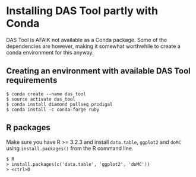 # Installing DAS Tool partly with Conda

DAS Tool is AFAIK not available as a Conda package. Some of the dependencies are however, making it
somewhat worthwhile to create a conda environment for this anyway.

## Creating an environment with available DAS Tool requirements

```
$ conda create --name das_tool
$ source activate das_tool
$ conda install diamond pullseq prodigal
$ conda install -c conda-forge ruby
```

## R packages

Make sure you have R >= 3.2.3 and install `data.table`, `ggplot2` and `doMC` using
`install.packages()` from the R command line.

```
$ R
> install.packages(c('data.table', 'ggplot2', 'doMC'))
> <ctrl>D
```
